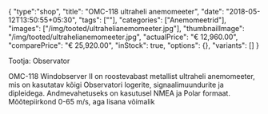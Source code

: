 {
    "type":"shop",
    "title": "OMC-118 ultraheli anemomeeter",
    "date": "2018-05-12T13:50:55+05:30",
    "tags": [""],
    "categories": ["Anemomeetrid"],
    "images": ["/img/tooted/ultrahelianemomeeter.jpg"],
    "thumbnailImage": "/img/tooted/ultrahelianemomeeter.jpg",
    "actualPrice": "€ 12,960.00",
    "comparePrice": "€ 25,920.00",
    "inStock": true,
    "options": {},
    "variants": []
}

Tootja: Observator

OMC-118 Windobserver II on roostevabast metallist ultraheli anemomeeter, mis on kasutatav kõigi Observatori logerite, signaalimuundurite ja dipleidega. Andmevahetuseks on kasutusel NMEA ja Polar formaat. Mõõtepiirkond 0-65 m/s, aga lisana võimalik